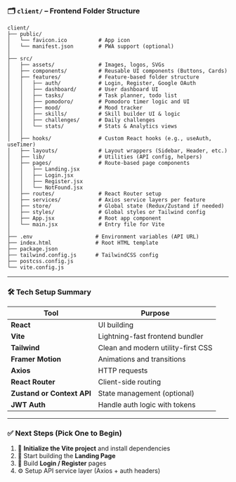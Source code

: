 
### 🗂️ `client/` – Frontend Folder Structure

```
client/
├── public/
│   └── favicon.ico          # App icon
│   └── manifest.json        # PWA support (optional)
│
├── src/
│   ├── assets/              # Images, logos, SVGs
│   ├── components/          # Reusable UI components (Buttons, Cards)
│   ├── features/            # Feature-based folder structure
│   │   ├── auth/            # Login, Register, Google OAuth
│   │   ├── dashboard/       # User dashboard UI
│   │   ├── tasks/           # Task planner, todo list
│   │   ├── pomodoro/        # Pomodoro timer logic and UI
│   │   ├── mood/            # Mood tracker
│   │   ├── skills/          # Skill builder UI & logic
│   │   ├── challenges/      # Daily challenges
│   │   └── stats/           # Stats & Analytics views
│   │
│   ├── hooks/               # Custom React hooks (e.g., useAuth, useTimer)
│   ├── layouts/             # Layout wrappers (Sidebar, Header, etc.)
│   ├── lib/                 # Utilities (API config, helpers)
│   ├── pages/               # Route-based page components
│   │   ├── Landing.jsx
│   │   ├── Login.jsx
│   │   ├── Register.jsx
│   │   └── NotFound.jsx
│   ├── routes/              # React Router setup
│   ├── services/            # Axios service layers per feature
│   ├── store/               # Global state (Redux/Zustand if needed)
│   ├── styles/              # Global styles or Tailwind config
│   ├── App.jsx              # Root app component
│   └── main.jsx             # Entry file for Vite
│
├── .env                    # Environment variables (API URL)
├── index.html              # Root HTML template
├── package.json
├── tailwind.config.js      # TailwindCSS config
├── postcss.config.js
└── vite.config.js
```

---

### 🛠️ Tech Setup Summary

| Tool                       | Purpose                            |
| -------------------------- | ---------------------------------- |
| **React**                  | UI building                        |
| **Vite**                   | Lightning-fast frontend bundler    |
| **Tailwind**               | Clean and modern utility-first CSS |
| **Framer Motion**          | Animations and transitions         |
| **Axios**                  | HTTP requests                      |
| **React Router**           | Client-side routing                |
| **Zustand or Context API** | State management (optional)        |
| **JWT Auth**               | Handle auth logic with tokens      |

---

### ✅ Next Steps (Pick One to Begin)

1. 🚀 **Initialize the Vite project** and install dependencies
2. 🎨 Start building the **Landing Page**
3. 🔐 Build **Login / Register** pages
4. ⚙️ Setup API service layer (Axios + auth headers)


